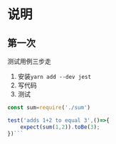 # 说明

## 第一次

测试用例三步走

1. 安装`yarn add --dev jest`
2. 写代码
3. 测试

```js
const sum=require('./sum')

test('adds 1+2 to equal 3',()=>{
    expect(sum(1,2)).toBe(3);
})```
